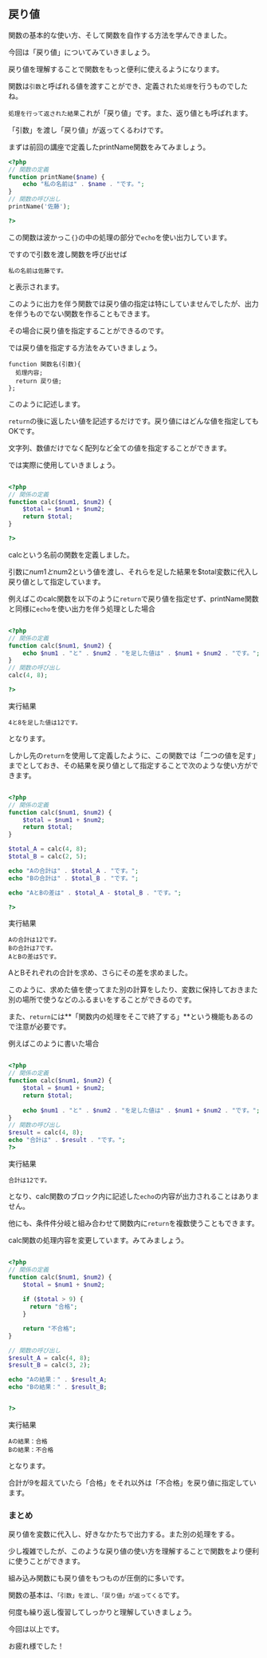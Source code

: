 ## 戻り値
関数の基本的な使い方、そして関数を自作する方法を学んできました。

今回は「戻り値」についてみていきましょう。

戻り値を理解することで関数をもっと便利に使えるようになります。

関数は`引数`と呼ばれる値を渡すことができ、定義された`処理`を行うものでしたね。

`処理を行って返された結果`これが「戻り値」です。また、返り値とも呼ばれます。

「引数」を渡し「戻り値」が返ってくるわけです。

まずは前回の講座で定義したprintName関数をみてみましょう。

```php
<?php
// 関数の定義    
function printName($name) {
    echo "私の名前は" . $name . "です。";
}
// 関数の呼び出し
printName('佐藤');

?>
```

この関数は波かっこ`{}`の中の処理の部分で`echo`を使い出力しています。

ですので引数を渡し関数を呼び出せば

```
私の名前は佐藤です。
```

と表示されます。

このように出力を伴う関数では戻り値の指定は特にしていませんでしたが、出力を伴うものでない関数を作ることもできます。

その場合に戻り値を指定することができるのです。

では戻り値を指定する方法をみていきましょう。

```
function 関数名(引数){
  処理内容;
  return 戻り値;
};

```
このように記述します。

`return`の後に返したい値を記述するだけです。戻り値にはどんな値を指定してもOKです。

文字列、数値だけでなく配列など全ての値を指定することができます。

では実際に使用していきましょう。


```php

<?php
// 関係の定義
function calc($num1, $num2) {
    $total = $num1 + $num2;
    return $total;
}

?>

```

calcという名前の関数を定義しました。

引数に$num1と$num2という値を渡し、それらを足した結果を$total変数に代入し戻り値として指定しています。

例えばこのcalc関数を以下のように`return`で戻り値を指定せず、printName関数と同様に`echo`を使い出力を伴う処理とした場合

```php

<?php
// 関係の定義
function calc($num1, $num2) {
    echo $num1 . "と" . $num2 . "を足した値は" . $num1 + $num2 . "です。";
}
// 関数の呼び出し
calc(4, 8);

?>

```

実行結果

```
4と8を足した値は12です。
```

となります。

しかし先の`return`を使用して定義したように、この関数では「二つの値を足す」までとしておき、その結果を戻り値として指定することで次のような使い方ができます。

```php

<?php
// 関係の定義
function calc($num1, $num2) {
    $total = $num1 + $num2;
    return $total;
}

$total_A = calc(4, 8);
$total_B = calc(2, 5);

echo "Aの合計は" . $total_A . "です。";
echo "Bの合計は" . $total_B . "です。";

echo "AとBの差は" . $total_A - $total_B . "です。";

?>

```

実行結果
```
Aの合計は12です。
Bの合計は7です。
AとBの差は5です。
```

AとBそれぞれの合計を求め、さらにその差を求めました。

このように、求めた値を使ってまた別の計算をしたり、変数に保持しておきまた別の場所で使うなどのふるまいをすることができるのです。

また、`return`には**「関数内の処理をそこで終了する」**という機能もあるので注意が必要です。

例えばこのように書いた場合

```php

<?php
// 関係の定義
function calc($num1, $num2) {
    $total = $num1 + $num2;
    return $total;
    
    echo $num1 . "と" . $num2 . "を足した値は" . $num1 + $num2 . "です。";
}
// 関数の呼び出し
$result = calc(4, 8);
echo "合計は" . $result . "です。";
?>

```

実行結果

```
合計は12です。
```

となり、calc関数のブロック内に記述した`echo`の内容が出力されることはありません。

他にも、条件件分岐と組み合わせて関数内に`return`を複数使うこともできます。

calc関数の処理内容を変更しています。みてみましょう。

```php

<?php
// 関係の定義
function calc($num1, $num2) {
    $total = $num1 + $num2;
    
    if ($total > 9) {
      return "合格"; 
    }

    return "不合格";
}

// 関数の呼び出し
$result_A = calc(4, 8);
$result_B = calc(3, 2);

echo "Aの結果：" . $result_A;
echo "Bの結果：" . $result_B;


?>

```

実行結果

```
Aの結果：合格
Bの結果：不合格
```

となります。

合計が9を超えていたら「合格」をそれ以外は「不合格」を戻り値に指定しています。

### まとめ
戻り値を変数に代入し、好きなかたちで出力する。また別の処理をする。

少し複雑でしたが、このような戻り値の使い方を理解することで関数をより便利に使うことができます。

組み込み関数にも戻り値をもつものが圧倒的に多いです。

関数の基本は、`「引数」を渡し、「戻り値」が返ってくる`です。

何度も繰り返し復習してしっかりと理解していきましょう。

今回は以上です。

お疲れ様でした！